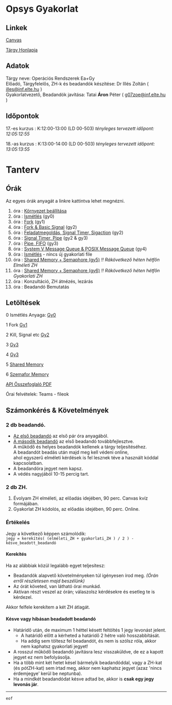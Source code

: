 # Opsys Gyakorlat

## Linkek

[Canvas](https://canvas.elte.hu/courses/35103)

[Tárgy Honlapja](https://opsys.inf.elte.hu/)

## Adatok

Tárgy neve: Operációs Rendszerek Ea+Gy  
Előadó, Tárgyfelelős, ZH-k és beadandók készítése: Dr Illés Zoltán ( illes@inf.elte.hu ) \
Gyakorlatvezető, Beadandók javítása: Tatai __Áron__ Péter ( g07zoe@inf.elte.hu )

## Időpontok

17.-es kurzus : K:12:00-13:00 (LD 00-503)  _tényleges tervezett időpont: 12:05:12:55_

18.-as kurzus : K:13:00-14:00 (LD 00-503)  _tényleges tervezett időpont: 13:05:13:55_

# Tanterv

## Órák

Az egyes órák anyagát a linkre kattintva lehet megnézni.

1. óra : [Környezet beállítása](Gyakorlat%201.11.md) 
2. óra : [Ismétlés](Gyakorlat%201..md) (gy0)
3. óra : [Fork](Gyakorlat%203..md) (gy1)
4. óra : [Fork & Basic Signal](Gyakorlat%204..md) (gy2)
5. óra : [Feladatmegoldás, Signal Timer, Sigaction](Gyakorlat%205..md) (gy2)
6. óra : [Signal Timer, Pipe](Gyakorlat%206..md) (gy2 & gy3)
7. óra : [Pipe, FIFO](Gyakorlat%207..md) (gy3)
8. óra : [System V Message Queue & POSIX Message Queue](Gyakorlat%208..md) (gy4)
9. óra : [Ismétlés](Gyakorlat%209..md) - nincs új gyakorlati file
10. óra : [Shared Memory + Semaphore (gy5)](Gyakorlat%2010..md) _!! Rákövetkező héten hétfőn Elméleti ZH_
11. óra : [Shared Memory + Semaphore (gy6)](Gyakorlat%2011..md) _!! Rákövetkező héten hétfőn Gyakorlati ZH_
12. óra : Konzultáció, ZH átnézés, lezárás
13. óra : Beadandó Bemutatás

## Letöltések

0 Ismétlés
Anyaga: [Gy0](https://github.com/rontap/elteik-web/raw/main/teaching/opsys/materials/gy0-revision/gy0-opsys.zip)

1 Fork [Gy1](https://github.com/rontap/elteik-web/raw/main/teaching/opsys/materials/gy1/gy1-opsys.zip)

2 Kill, Signal etc [Gy2](https://github.com/rontap/elteik-web/raw/main/teaching/opsys/materials/gy2/gy02.zip)

3 [Gy3](https://github.com/rontap/elteik-web/raw/main/teaching/opsys/materials/gy3/gy03.zip)

4 [Gy3](https://github.com/rontap/elteik-web/raw/main/teaching/opsys/materials/gy4/gy04.zip)

5 [Shared Memory](https://github.com/rontap/elteik-web/raw/main/teaching/opsys/materials/gy5/gy05.zip)

6 [Szemafor Memory](https://github.com/rontap/elteik-web/raw/main/teaching/opsys/materials/gy6/gy06.zip)

[API Összefoglaló PDF](https://github.com/rontap/elteik-web/raw/main/teaching/opsys/materials/OPSYS_summary_p1.pdf)

Órai felvételek: Teams - fileok

## Számonkérés & Követelmények

### 2 db beadandó.

- [Az első beadandó](bead.md) az első pár óra anyagából.
- [A második beadandó](bead.md)  az első beadandó továbbfejlesztve.   
  A működő és helyes beadandók kellenek a tárgy teljesítéséhez.  
  A beadandót beadás után majd meg kell védeni online,  
  ahol egyszerű elméleti kérdések is fel lesznek téve a
  használt kóddal kapcsolatban.
- A beadandóra jegyet nem kapsz.
- A védés nagyjából 10-15 percig tart.

### 2 db ZH.

1. Évolyam ZH elméleti, az előadás idejében, 90 perc. Canvas kvíz formájában.
2. Gyakorlat ZH kódolós, az előadás idejében, 90 perc. Online.

### Értékelés

Jegy a következő képpen számolódik:  
`jegy = kerekítés( (elméleti_ZH + gyakorlati_ZH ) / 2 ) - késve_beadott_beadandó`

#### Kerekítés

Ha az alábbiak közül legalább egyet teljesítesz:

- Beadandók alapvető követelményeken túl igényesen írod meg. _(Órán erről részletesen majd beszélünk)_
- Az órát követed, van látható órai munkád.
- Aktívan részt veszel az órán; válaszolsz kérdésekre és esetleg te is kérdezel.

Akkor felfele kerekítem a két ZH átlagát.

#### Késve vagy hibásan beadadott beadandó

- Határidő után, de maximum 1 héttel késett feltöltés 1 jegy levonást jelent.
    - A határidő előtt a kérheted a határidő 2 hétre való hosszabbítását.
    - Ha addig sem töltesz fel beadandót, és nem is szólsz róla, akkor nem kaphatsz gyakorlati jegyet!
- A rosszul működő beadandó javításra lesz visszaküldve, de ez a kapott jegyet ez nem
  befolyásolja.
- Ha a több mint két hetet késel bármelyik beadandóddal, vagy a ZH-kat (és pótZH-kat) sem írtad meg, akkor nem
  kaphatsz jegyet (azaz 'nincs érdemjegye' kerül be neptunba).
- Ha a mindkét beadandódat késve adtad be, akkor is **csak egy jegy levonás jár**.

---
`eof`
